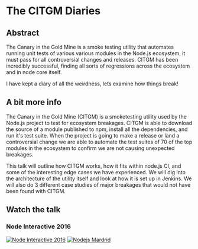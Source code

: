 # The CITGM Diaries

## Abstract

The Canary in the Gold Mine is a smoke testing utility that automates running
unit tests of various various modules in the Node.js ecosystem, it must pass for
all controversial changes and releases. CITGM has been incredibly successful,
finding all sorts of regressions across the ecosystem and in node core itself.

I have kept a diary of all the weirdness, lets examine how things break!

## A bit more info

The Canary in the Gold Mine (CITGM) is a smoketesting utility used by the Node.js
project to test for ecosystem breakages. CITGM is able to download the source of a
module published to npm, install all the dependencies, and run it's test suite. When
the project is going to make a release or land a controversial change we are able to
automate the test suites of 70 of the top modules in the ecosystem to confirm we are
not causing unexpected breakages.

This talk will outline how CITGM works, how it fits within node.js CI, and some of
the interesting edge cases we have experienced. We will dig into the architecture of
the utility itself and look at how it is set up in Jenkins. We will also do 3
different case studies of major breakages that would not have been found with CITGM.

## Watch the talk

### Node Interactive 2016

[![Node Interactive 2016](https://img.youtube.com/vi/8is8iKlo8oQ/0.jpg)](https://www.youtube.com/watch?v=8is8iKlo8oQ)
[![Nodejs Mardrid](https://i.vimeocdn.com/video/628221460_640.webp)](https://vimeo.com/212275635)